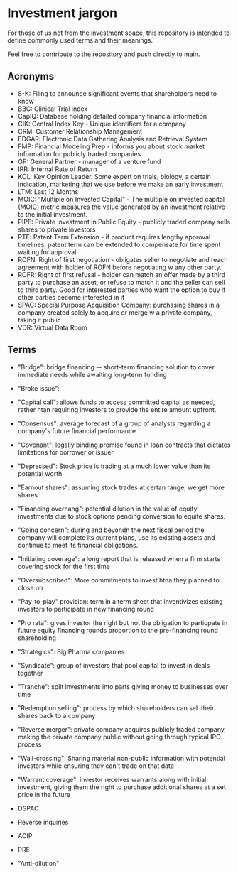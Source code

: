 # Investment jargon
For those of us not from the investment space, this repository is intended to define commonly used terms and their meanings.

Feel free to contribute to the repository and push directly to main.

## Acronyms
- 8-K: Filing to announce significant events that shareholders need to know
- BBC: Clinical Trial index
- CapIQ: Database holding detailed company financial information
- CIK: Central Index Key - Unique identifiers for a company
- CRM: Customer Relationship Management
- EDGAR: Electronic Data Gathering Analysis and Retrieval System
- FMP: Financial Modeling Prep - informs you about stock market information for publicly traded companies
- GP: General Partner - manager of a venture fund
- IRR: Internal Rate of Return
- KOL: Key Opinion Leader. Some expert on trials, biology, a certain indication, marketing that we use before we make an early investment
- LTM: Last 12 Months
- MOIC: “Multiple on Invested Capital” - The multiple on invested capital (MOIC) metric measures the value generated by an investment relative to the initial investment.
- PIPE: Private Investment in Public Equity - publicly traded company sells shares to private investors
- PTE: Patent Term Extension - if product requires lengthy approval timelines, patent term can be extended to compensate for time spent waiting for approval
- ROFN: Right of first negotiation - obligates seller to negotiate and reach agreement with holder of ROFN before negotiating w any other party.
- ROFR: Right of first refusal - holder can match an offer made by a third party to purchase an asset, or refuse to match it and the seller can sell to third party. Good for interested parties who want the option to buy if other parties become interested in it
- SPAC: Special Purpose Acquisition Company: purchasing shares in a company created solely to acquire or merge w a private company, taking it public
- VDR: Virtual Data Room

## Terms
- "Bridge": bridge financing -- short-term financing solution to cover immediate needs while awaiting long-term funding
- "Broke issue":
- "Capital call": allows funds to access committed capital as needed, rather htan requiring investors to provide the entire amount upfront.
- "Consensus": average forecast of a group of analysts regarding a company's future financial performance
- "Covenant": legally binding promise found in loan contracts that dictates limitations for borrower or issuer
- "Depressed": Stock price is trading at a much lower value than its potential worth
- "Earnout shares": assuming stock trades at certan range, we get more shares
- "Financing overhang": potential dilution in the value of equity investments due to stock options pending conversion to equite shares.
- "Going concern": during and beyondn the next fiscal period the company will complete its current plans, use its existing assets and continue to meet its financial obligations.
- "Initiating coverage": a long report that is released when a firm starts covering stock for the first time
- "Oversubscribed": More commitments to invest htna they planned to close on
- "Pay-to-play" provision: term in a term sheet that inventivizes existing investors to participate in new financing round 
- "Pro rata": gives investor the right but not the obligation to particpate in future equity financing rounds proportion to the pre-financing round shareholding
- "Strategics": Big Pharma companies
- "Syndicate": group of investors that pool capital to invest in deals together
- "Tranche": split investments into parts giving money to businesses over time
- "Redemption selling": process by which shareholders can sel ltheir shares back to a company
- "Reverse merger": private company acquires publicly traded company, making the private company public without going through typical IPO process
- "Wall-crossing": Sharing material non-public information with potential investors while ensuring they can't trade on that data
- "Warrant coverage": investor receives warrants along with initial investment, giving them the right to purchase additional shares at a set price in the future

- DSPAC 
- Reverse inquiries
- ACIP
- PRE
- "Anti-dilution"
